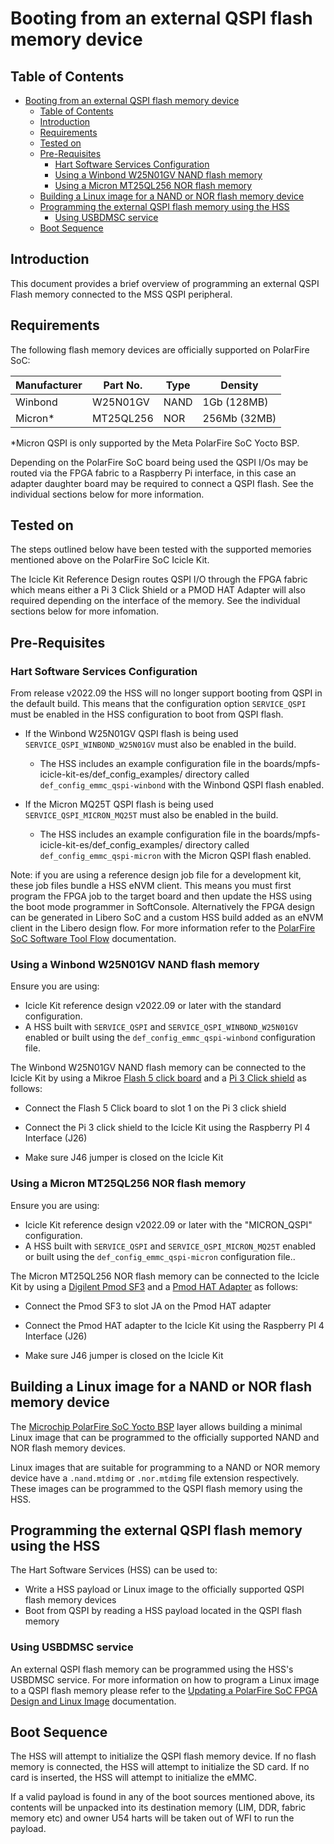 # Booting from an external QSPI flash memory device

## Table of Contents

- [Booting from an external QSPI flash memory device](#booting-from-an-external-qspi-flash-memory-device)
  - [Table of Contents](#table-of-contents)
  - [Introduction](#introduction)
  - [Requirements](#requirements)
  - [Tested on](#tested-on)
  - [Pre-Requisites](#pre-requisites)
    - [Hart Software Services Configuration](#hart-software-services-configuration)
    - [Using a Winbond W25N01GV NAND flash memory](#using-a-winbond-w25n01gv-nand-flash-memory)
    - [Using a Micron MT25QL256 NOR flash memory](#using-a-micron-mt25ql256-nor-flash-memory)
  - [Building a Linux image for a NAND or NOR flash memory device](#building-a-linux-image-for-a-nand-or-nor-flash-memory-device)
  - [Programming the external QSPI flash memory using the HSS](#programming-the-external-qspi-flash-memory-using-the-hss)
    - [Using USBDMSC service](#using-usbdmsc-service)
  - [Boot Sequence](#boot-sequence)

<a name="introduction"></a>

## Introduction

This document provides a brief overview of programming an external QSPI Flash memory connected to the MSS QSPI peripheral.

<a name="requirements"></a>

## Requirements

The following flash memory devices are officially supported on PolarFire SoC:

| Manufacturer  | Part No. | Type | Density       |
|---------------|----------|------|---------------|
| Winbond       | W25N01GV | NAND | 1Gb (128MB)   |
| Micron*       | MT25QL256| NOR  | 256Mb (32MB)  |

*Micron QSPI is only supported by the Meta PolarFire SoC Yocto BSP.

Depending on the PolarFire SoC board being used the QSPI I/Os may be routed via the FPGA fabric to a Raspberry Pi interface, in this case an adapter daughter board may be required to connect a QSPI flash. See the individual sections below for more information.

<a name="tested-on"></a>

## Tested on

The steps outlined below have been tested with the supported memories mentioned above on the PolarFire SoC Icicle Kit.

The Icicle Kit Reference Design routes QSPI I/O through the FPGA fabric which means either a Pi 3 Click Shield or a PMOD HAT Adapter will also required depending on the interface of the memory.
See the individual sections below for more infomation.

<a name="pre-requisites"></a>

## Pre-Requisites

<a name="hart-software-services-configuration"></a>

### Hart Software Services Configuration

From release v2022.09 the HSS will no longer support booting from QSPI in the default build.
This means that the configuration option `SERVICE_QSPI` must be enabled in the HSS configuration to boot from QSPI flash.

- If the Winbond W25N01GV QSPI flash is being used `SERVICE_QSPI_WINBOND_W25N01GV` must also be enabled in the build.
  - The HSS includes an example configuration file in the boards/mpfs-icicle-kit-es/def_config_examples/ directory called `def_config_emmc_qspi-winbond` with the Winbond QSPI flash enabled.

- If the Micron MQ25T QSPI flash is being used `SERVICE_QSPI_MICRON_MQ25T` must also be enabled in the build.
  - The HSS includes an example configuration file in the boards/mpfs-icicle-kit-es/def_config_examples/ directory called `def_config_emmc_qspi-micron` with the Micron QSPI flash enabled.

Note: if you are using a reference design job file for a development kit, these job files bundle a HSS eNVM client.
This means you must first program the FPGA job to the target board and then update the HSS using the boot mode programmer in SoftConsole.
Alternatively the FPGA design can be generated in Libero SoC and a custom HSS build added as an eNVM client in the Libero design flow.
For more information refer to the [PolarFire SoC Software Tool Flow](https://mi-v-ecosystem.github.io/redirects/software-development_polarfire-soc-software-tool-flow) documentation.

<a name="using-a-winbond-w25n01gv-nand-flash-memory"></a>

### Using a Winbond W25N01GV NAND flash memory

Ensure you are using:

- Icicle Kit reference design v2022.09 or later with the standard configuration.
- A HSS built with `SERVICE_QSPI` and `SERVICE_QSPI_WINBOND_W25N01GV` enabled or built using the `def_config_emmc_qspi-winbond` configuration file.

The Winbond W25N01GV NAND flash memory can be connected to the Icicle Kit by using a Mikroe [Flash 5 click board](https://www.mikroe.com/flash-5-click) and a [Pi 3 Click shield](https://www.mikroe.com/pi-3-click-shield) as follows:

- Connect the Flash 5 Click board to slot 1 on the Pi 3 click shield

- Connect the Pi 3 click shield to the Icicle Kit using the Raspberry PI 4 Interface (J26)

- Make sure J46 jumper is closed on the Icicle Kit

<a name="using-a-micron-mt25ql256-nor-flash-memory"></a>

### Using a Micron MT25QL256 NOR flash memory

Ensure you are using:

- Icicle Kit reference design v2022.09 or later with the "MICRON_QSPI" configuration.
- A HSS built with `SERVICE_QSPI` and `SERVICE_QSPI_MICRON_MQ25T` enabled or built using the `def_config_emmc_qspi-micron` configuration file..

The Micron MT25QL256 NOR flash memory can be connected to the Icicle Kit by using a [Digilent Pmod SF3](https://digilent.com/reference/pmod/pmodsf3/start) and a [Pmod HAT Adapter](https://digilent.com/shop/pmod-hat-adapter-pmod-expansion-for-raspberry-pi) as follows:

- Connect the Pmod SF3 to slot JA on the Pmod HAT adapter

- Connect the Pmod HAT adapter to the Icicle Kit using the Raspberry PI 4 Interface (J26)

- Make sure J46 jumper is closed on the Icicle Kit

<a name="building-a-linux-image-for-a-nand-or-nor-flash-memory-device"></a>

## Building a Linux image for a NAND or NOR flash memory device

The [Microchip PolarFire SoC Yocto BSP](https://github.com/polarfire-soc/meta-polarfire-soc-yocto-bsp) layer allows building a minimal Linux image that can be programmed to the officially supported NAND and NOR flash memory devices.

Linux images that are suitable for programming to a NAND or NOR memory device have a `.nand.mtdimg` or `.nor.mtdimg` file extension respectively. These images can be programmed to the QSPI flash memory using the HSS.

<a name="programming-the-external-qspi-flash-memory-using-the-hss"></a>

## Programming the external QSPI flash memory using the HSS

The Hart Software Services (HSS) can be used to:

- Write a HSS payload or Linux image to the officially supported QSPI flash memory devices
- Boot from QSPI by reading a HSS payload located in the QSPI flash memory

<a name="using-usbdmsc-service"></a>

### Using USBDMSC service

An external QSPI flash memory can be programmed using the HSS's USBDMSC service.
For more information on how to program a Linux image to a QSPI flash memory please refer to the [Updating a PolarFire SoC FPGA Design and Linux Image](https://mi-v-ecosystem.github.io/redirects/updating-icicle-kit_updating-icicle-kit-design-and-linux) documentation.

<a name="boot-sequence"></a>

## Boot Sequence

The HSS will attempt to initialize the QSPI flash memory device. If no flash memory is connected, the HSS will attempt to initialize the SD card. If no card is inserted, the HSS will attempt to initialize the eMMC.

If a valid payload is found in any of the boot sources mentioned above, its contents will be unpacked into its destination memory (LIM, DDR, fabric memory etc) and owner U54 harts will be taken out of WFI to run the payload.
